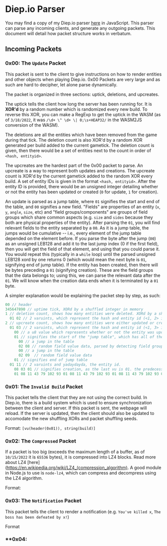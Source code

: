 # Diep.io Parser

You may find a copy of my Diep.io parser [here](https://github.com/Altanis/lb-bot/blob/main/new_lb_bot/WebSocket/connection/helpers/parser.js) in JavaScript. This parser can parse any incoming clients, and generate any outgoing packets. This document will detail how packet structure works in verbatum.

## Incoming Packets
### **0x00: The `Update` Packet**
This packet is sent to the client to give instructions on how to render entities and other objects when playing Diep.io. 0x00 Packets are very large and as such are hard to decipher, let alone parse dynamically. 

The packet is organized in three sections: uptick, deletions, and upcreates.

The uptick tells the client how long the server has been running for. It is **XOR'd** by a random number which is randomized every new build. To reverse this XOR, you can make a RegExp to get the uptick in the WASM (as of `3/18/2022`, it was `/\d+ \^ \d+ \| 0;\s+HEAP32/` in the WASM2JS conversion of the WASM). 

The deletions are all the entities which have been removed from the game during that tick. The deletion count is also XOR'd by a random XOR generated per build added to the current gametick. The deletion count is given, then there would be a set of entities next to the count in order of `<hash, entityid>`.

The upcreates are the hardest part of the 0x00 packet to parse. An upcreate is a way to represent both updates and creations. The upcreate count is XOR'd by the current gametick added to the random XOR every build. A set of entity IDs is given in the format `<hash, entityid>`. After the entity ID is provided, there would be an unsigned integer detailing whether or not the entity has been updated or created (`0` for update, `1` for creation).

An update is parsed as a jump table, where `01` signifies the start and end of the table, and `00` signifies a new field. "Fields" are properties of an entity (`x`, `y`, `angle`, `size`, etc) and "field groups/components" are groups of field groups which share common aspects (e.g. `size` and `sides` because they both are physical properties of the entity).
After parsing the `01`, you will find relevant fields to the entity separated by a `00`. As it is a jump table, the jumps would be cumulative -- i.e., every element of the jump table depended on the element before. If you parse the byte after the jump (`00`) as an unsigned LEB128 and add it to the last jump index (0 if the first field), then you will get the field of that element, and using that you could parse it. You would repeat this (typically in a `while` loop) until the parsed unsigned LEB128 xord by one returns 0 (which would mean the next byte is `01`, signifying end of jump table).
If the entity has been created, then there will be bytes preceding a `01` (signifying creation). These are the field groups that the data belongs to; using this, we can parse the relevant data after the `01`. We will know when the creation data ends when it is terminated by a `01` byte.

A simpler explanation would be explaining the packet step by step, as such:
```js
00 // header
345647890 // uptime tick, XORd by a shuffled integer in memory
1 // deletion count, shows how many entities were deleted. XORd by a shuffled integer in memory
  01 02 // 2 varuints, which represent the hash and entity id (<1, 2> in this case). this is the deleted entity
2 // upcreate count, shows how many entities were either updated or created. XORd by a shuffled integer in memory
  01 03 // 2 varuints, which represent the hash and entity id (<1, 3> in this case). this is an entity either updated or created.
    00 // a u8 value which represents whether or not the entity was updated or created. 0 represents update, 1 represents deletion
    01 // signifies the start of the "jump table", which has all of the data of the entity
      00 // a jump in the table
      02 08 // random field value data, parsed by detecting field group. too complicated to explain how field group and etc is calculated
      00 // a jump in the table
      02 09  // random field value data
    01 // signifies end of jump table
  01 11 // 2 varuints and yadaydayda, the entity id.
    08 03 01 // signifies creation, as the last vu is 01. the predecessing elements are jump table values. creations are processed differently. you use the field groups provided here to parse the field data below
    01 08 11 43 79 102 93 01 08 11 43 79 102 93 01 08 11 43 79 102 93 01 08 11 43 79 102 93 01 08 11 43 79 102 93 01 08 11 43 79 102 93 01 08 11 43 79 102 93 01 08 11 43 79 102 93 01 08 11 43 79 102 93 01 08 11 43 79 102 93 01 08 11 43 79 102 93 01 08 11 43 79 102 93 01 08 11 43 79 102 93 01 08 11 43 79 102 93 01 08 11 43 79 102 93 01 08 11 43 79 102 93 01 // random field group data parsed by the field groups porvided above. always ends with 01
```
### **0x01: The `Invalid Build` Packet**
This packet tells the client that they are not using the correct build. In Diep.io, there is a build system which is used to ensure synchronization between the client and server. If this packet is sent, the webpage will reload. If the server is updated, then the client should also be updated to accomodate the new shuffling XORs and packet shuffling seeds.

Format: `[vu(header(0x01)), string(build)]`

### **0x02: The `Compressed` Packet**
If a packet is too big (exceeds the maximum length of a buffer, as of `10/15/2022` it is `65536` bytes), it is compressed into LZ4 blocks. Read more about LZ4 [here](https://en.wikipedia.org/wiki/LZ4_(compression_algorithm). A good module in Node.js to use is `node-lz4`, which can compress and decompress using the LZ4 algorithm.

Format: 
### **0x03: The `Notification` Packet**
This packet tells the client to render a notification (e.g. `You've killed x`, `The boss has been defeated by x!`)

Format

### **0x04: 

